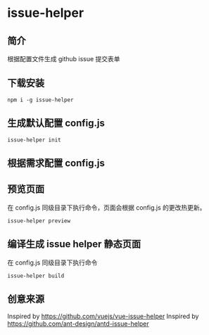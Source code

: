 # issue-helper

## 简介

根据配置文件生成 github issue 提交表单

## 下载安装

```shell
npm i -g issue-helper
```

## 生成默认配置 config.js

```shell
issue-helper init
```

## 根据需求配置 config.js

## 预览页面

在 config.js 同级目录下执行命令，页面会根据 config.js 的更改热更新。

```shell
issue-helper preview
```

## 编译生成 issue helper 静态页面

在 config.js 同级目录下执行命令

```shell
issue-helper build

```

## 创意来源

Inspired by <https://github.com/vuejs/vue-issue-helper>
Inspired by <https://github.com/ant-design/antd-issue-helper>
